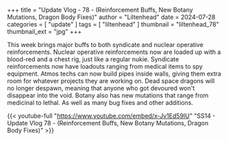 +++
title = "Update Vlog - 78 - (Reinforcement Buffs, New Botany Mutations, Dragon Body Fixes)"
author = "Liltenhead"
date = 2024-07-28
categories = [
	"update"
]
tags = [
	"liltenhead"
]
thumbnail = "liltenhead_78"
thumbnail_ext = "jpg"
+++

This week brings major buffs to both syndicate and nuclear operative reinforcements. Nuclear operative reinforcements now are loaded up with a blood-red and a chest rig, just like a regular nukie. Syndicate reinforcements now have loadouts ranging from medical items to spy equipment. Atmos techs can now build pipes inside walls, giving them extra room for whatever projects they are working on. Dead space dragons will no longer despawn, meaning that anyone who got devoured won't disappear into the void. Botany also has new mutations that range from medicinal to lethal. As well as many bug fixes and other additions.

{{< youtube-full "https://www.youtube.com/embed/x-Jv1Ed59IU" "SS14 - Update Vlog 78 - (Reinforcement Buffs, New Botany Mutations, Dragon Body Fixes)" >}}
